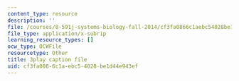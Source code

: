 ```yaml
---
content_type: resource
description: ''
file: /courses/8-591j-systems-biology-fall-2014/cf3fa0866c1aebc54028be1d44e943ef_NnDqJhtUqjw.srt
file_type: application/x-subrip
learning_resource_types: []
ocw_type: OCWFile
resourcetype: Other
title: 3play caption file
uid: cf3fa086-6c1a-ebc5-4028-be1d44e943ef
---
```


